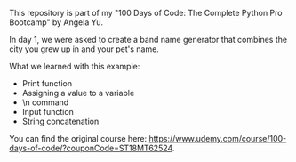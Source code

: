 This repository is part of my "100 Days of Code: The Complete Python Pro Bootcamp" by Angela Yu.

In day 1, we were asked to create a band name generator that combines the city you grew up in and your pet's name. 

What we learned with this example: 

- Print function
- Assigning a value to a variable
- \n command
- Input function
- String concatenation

You can find the original course here: <https://www.udemy.com/course/100-days-of-code/?couponCode=ST18MT62524>.
